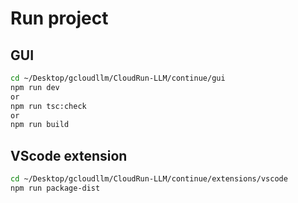 # Run project


## GUI 


```bash
cd ~/Desktop/gcloudllm/CloudRun-LLM/continue/gui
npm run dev
or
npm run tsc:check
or 
npm run build
```

## VScode extension

```bash
cd ~/Desktop/gcloudllm/CloudRun-LLM/continue/extensions/vscode
npm run package-dist
```